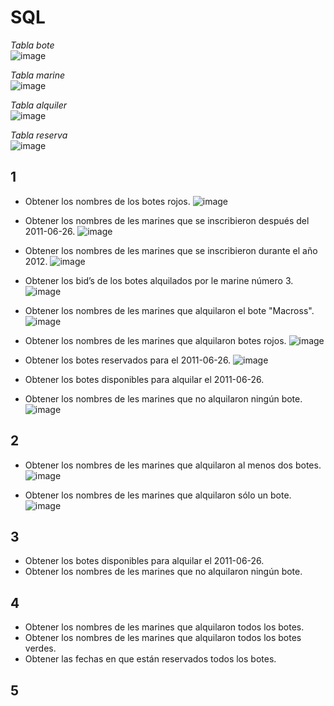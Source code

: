# SQL

_Tabla bote_  
  ![image](https://github.com/JGRoldan/Programacion-UNGS/assets/71336562/a416ae5a-678f-47ee-9409-77d45d3a0a8d)

_Tabla marine_  
![image](https://github.com/JGRoldan/Programacion-UNGS/assets/71336562/50d007e1-e530-4268-b0c3-948fb8de9547)

_Tabla alquiler_  
![image](https://github.com/JGRoldan/Programacion-UNGS/assets/71336562/ffa77acb-94d1-46c2-b195-8042ff1e7a98)

_Tabla reserva_  
![image](https://github.com/JGRoldan/Programacion-UNGS/assets/71336562/97d42878-94da-4c8b-bd7f-7ad18d7d5181)

## 1 
- Obtener los nombres de los botes rojos.
  ![image](https://github.com/JGRoldan/Programacion-UNGS/assets/71336562/3f99c97d-b154-43d7-a2b4-cae2b9273e33)

- Obtener los nombres de les marines que se inscribieron después del 2011-06-26.
  ![image](https://github.com/JGRoldan/Programacion-UNGS/assets/71336562/c8477752-675f-478c-b02b-57955292fc74)

- Obtener los nombres de les marines que se inscribieron durante el año 2012.
  ![image](https://github.com/JGRoldan/Programacion-UNGS/assets/71336562/9ff77c99-1679-4e7a-95a8-68892fc3381b)

- Obtener los bid’s de los botes alquilados por le marine número 3.
  ![image](https://github.com/JGRoldan/Programacion-UNGS/assets/71336562/4b2b617b-9b0b-4561-bc4c-daad58d02292)

- Obtener los nombres de les marines que alquilaron el bote "Macross".
  ![image](https://github.com/JGRoldan/Programacion-UNGS/assets/71336562/b6733cd7-ce1e-4925-8a06-fa51a12350b4)

- Obtener los nombres de les marines que alquilaron botes rojos.
  ![image](https://github.com/JGRoldan/Programacion-UNGS/assets/71336562/ad060a8c-e126-4210-9086-75700edc5dda)

- Obtener los botes reservados para el 2011-06-26.
  ![image](https://github.com/JGRoldan/Programacion-UNGS/assets/71336562/a05e79a2-1587-4cca-a289-7e3dcf9533cf)

- Obtener los botes disponibles para alquilar el 2011-06-26.
  
- Obtener los nombres de les marines que no alquilaron ningún bote.
  ![image](https://github.com/JGRoldan/Programacion-UNGS/assets/71336562/1541a8a3-e98e-46e6-af0a-318a408c3280)

## 2
- Obtener los nombres de les marines que alquilaron al menos dos botes.
  ![image](https://github.com/JGRoldan/Programacion-UNGS/assets/71336562/2863db13-13d2-43c9-ac7d-9c77087aa0ee)

- Obtener los nombres de les marines que alquilaron sólo un bote.
  ![image](https://github.com/JGRoldan/Programacion-UNGS/assets/71336562/f3cfeba4-ef98-4a30-81ad-86bfc08623f4)

## 3
- Obtener los botes disponibles para alquilar el 2011-06-26.  
- Obtener los nombres de les marines que no alquilaron ningún bote.
## 4
- Obtener los nombres de les marines que alquilaron todos los botes.
- Obtener los nombres de les marines que alquilaron todos los botes verdes.
- Obtener las fechas en que están reservados todos los botes.

## 5


